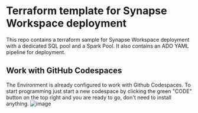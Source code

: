 # Terraform template for Synapse Workspace deployment 
This repo contains a terraform sample for Synapse Workspace deployment with a dedicated SQL pool and a Spark Pool. It also contains an ADO YAML pipeline for deployment.
## Work with GitHub Codespaces
The Environment is already configured to work with Github Codespaces. To start programming just start a new codespace by clicking the green "CODE" button on the top right and you are ready to go, don't need to install anything.
![image](https://github.com/tectonia/synapse-tf-lab/assets/61530975/db8c1f00-3aa4-453e-9c2f-1abb8b0cb7a7)
